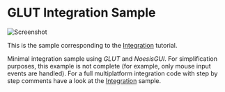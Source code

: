 # GLUT Integration Sample

![Screenshot](https://github.com/Noesis/Noesis.github.io/blob/master/NoesisGUI/Samples/IntegrationGLUT/Screenshot.png)

This is the sample corresponding to the [Integration](https://www.noesisengine.com/docs/Gui.Core.SDKGuide.html) tutorial.

Minimal integration sample using *GLUT* and *NoesisGUI*. For simplification purposes, this example is not complete (for example, only mouse input events are handled). For a full multiplatform integration code with step by step comments have a look at the [Integration](https://github.com/Noesis/Tutorials/tree/master/Samples/Integration) sample.


